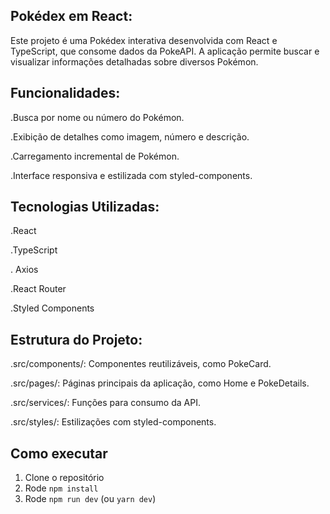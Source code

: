 ## Pokédex em React:

  Este projeto é uma Pokédex interativa desenvolvida com React e TypeScript, que consome dados da PokeAPI. A aplicação permite buscar e visualizar informações detalhadas sobre diversos Pokémon.

## Funcionalidades:

  .Busca por nome ou número do Pokémon.

  .Exibição de detalhes como imagem, número e descrição.

  .Carregamento incremental de Pokémon.

  .Interface responsiva e estilizada com styled-components.

## Tecnologias Utilizadas:

  .React

  .TypeScript

  . Axios

  .React Router

  .Styled Components

## Estrutura do Projeto:

  .src/components/: Componentes reutilizáveis, como PokeCard.

  .src/pages/: Páginas principais da aplicação, como Home e PokeDetails.

  .src/services/: Funções para consumo da API.

  .src/styles/: Estilizações com styled-components.

## Como executar
1. Clone o repositório
2. Rode `npm install`
3. Rode `npm run dev` (ou `yarn dev`)


